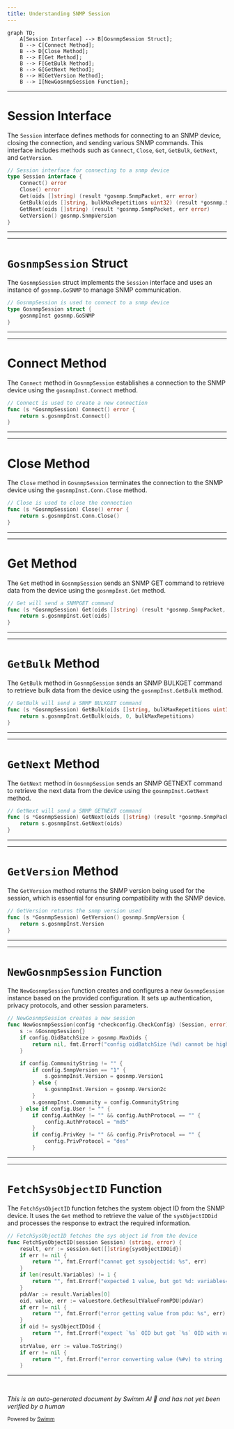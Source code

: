```yaml
---
title: Understanding SNMP Session
---
```

```mermaid
graph TD;
    A[Session Interface] --> B[GosnmpSession Struct];
    B --> C[Connect Method];
    B --> D[Close Method];
    B --> E[Get Method];
    B --> F[GetBulk Method];
    B --> G[GetNext Method];
    B --> H[GetVersion Method];
    B --> I[NewGosnmpSession Function];
```

<SwmSnippet path="/pkg/collector/corechecks/snmp/internal/session/session.go" line="29">

---

# Session Interface

The <SwmToken path="pkg/collector/corechecks/snmp/internal/session/session.go" pos="29:2:2" line-data="// Session interface for connecting to a snmp device">`Session`</SwmToken> interface defines methods for connecting to an SNMP device, closing the connection, and sending various SNMP commands. This interface includes methods such as <SwmToken path="pkg/collector/corechecks/snmp/internal/session/session.go" pos="31:1:1" line-data="	Connect() error">`Connect`</SwmToken>, <SwmToken path="pkg/collector/corechecks/snmp/internal/session/session.go" pos="32:1:1" line-data="	Close() error">`Close`</SwmToken>, <SwmToken path="pkg/collector/corechecks/snmp/internal/session/session.go" pos="33:1:1" line-data="	Get(oids []string) (result *gosnmp.SnmpPacket, err error)">`Get`</SwmToken>, <SwmToken path="pkg/collector/corechecks/snmp/internal/session/session.go" pos="34:1:1" line-data="	GetBulk(oids []string, bulkMaxRepetitions uint32) (result *gosnmp.SnmpPacket, err error)">`GetBulk`</SwmToken>, <SwmToken path="pkg/collector/corechecks/snmp/internal/session/session.go" pos="35:1:1" line-data="	GetNext(oids []string) (result *gosnmp.SnmpPacket, err error)">`GetNext`</SwmToken>, and <SwmToken path="pkg/collector/corechecks/snmp/internal/session/session.go" pos="36:1:1" line-data="	GetVersion() gosnmp.SnmpVersion">`GetVersion`</SwmToken>.

```go
// Session interface for connecting to a snmp device
type Session interface {
	Connect() error
	Close() error
	Get(oids []string) (result *gosnmp.SnmpPacket, err error)
	GetBulk(oids []string, bulkMaxRepetitions uint32) (result *gosnmp.SnmpPacket, err error)
	GetNext(oids []string) (result *gosnmp.SnmpPacket, err error)
	GetVersion() gosnmp.SnmpVersion
}
```

---

</SwmSnippet>

<SwmSnippet path="/pkg/collector/corechecks/snmp/internal/session/session.go" line="39">

---

# <SwmToken path="pkg/collector/corechecks/snmp/internal/session/session.go" pos="39:2:2" line-data="// GosnmpSession is used to connect to a snmp device">`GosnmpSession`</SwmToken> Struct

The <SwmToken path="pkg/collector/corechecks/snmp/internal/session/session.go" pos="39:2:2" line-data="// GosnmpSession is used to connect to a snmp device">`GosnmpSession`</SwmToken> struct implements the <SwmToken path="pkg/collector/corechecks/snmp/internal/session/session.go" pos="29:2:2" line-data="// Session interface for connecting to a snmp device">`Session`</SwmToken> interface and uses an instance of <SwmToken path="pkg/collector/corechecks/snmp/internal/session/session.go" pos="41:3:5" line-data="	gosnmpInst gosnmp.GoSNMP">`gosnmp.GoSNMP`</SwmToken> to manage SNMP communication.

```go
// GosnmpSession is used to connect to a snmp device
type GosnmpSession struct {
	gosnmpInst gosnmp.GoSNMP
}
```

---

</SwmSnippet>

<SwmSnippet path="/pkg/collector/corechecks/snmp/internal/session/session.go" line="44">

---

# Connect Method

The <SwmToken path="pkg/collector/corechecks/snmp/internal/session/session.go" pos="44:2:2" line-data="// Connect is used to create a new connection">`Connect`</SwmToken> method in <SwmToken path="pkg/collector/corechecks/snmp/internal/session/session.go" pos="45:6:6" line-data="func (s *GosnmpSession) Connect() error {">`GosnmpSession`</SwmToken> establishes a connection to the SNMP device using the <SwmToken path="pkg/collector/corechecks/snmp/internal/session/session.go" pos="46:5:7" line-data="	return s.gosnmpInst.Connect()">`gosnmpInst.Connect`</SwmToken> method.

```go
// Connect is used to create a new connection
func (s *GosnmpSession) Connect() error {
	return s.gosnmpInst.Connect()
}
```

---

</SwmSnippet>

<SwmSnippet path="/pkg/collector/corechecks/snmp/internal/session/session.go" line="49">

---

# Close Method

The <SwmToken path="pkg/collector/corechecks/snmp/internal/session/session.go" pos="49:2:2" line-data="// Close is used to close the connection">`Close`</SwmToken> method in <SwmToken path="pkg/collector/corechecks/snmp/internal/session/session.go" pos="50:6:6" line-data="func (s *GosnmpSession) Close() error {">`GosnmpSession`</SwmToken> terminates the connection to the SNMP device using the <SwmToken path="pkg/collector/corechecks/snmp/internal/session/session.go" pos="51:5:9" line-data="	return s.gosnmpInst.Conn.Close()">`gosnmpInst.Conn.Close`</SwmToken> method.

```go
// Close is used to close the connection
func (s *GosnmpSession) Close() error {
	return s.gosnmpInst.Conn.Close()
}
```

---

</SwmSnippet>

<SwmSnippet path="/pkg/collector/corechecks/snmp/internal/session/session.go" line="54">

---

# Get Method

The <SwmToken path="pkg/collector/corechecks/snmp/internal/session/session.go" pos="54:2:2" line-data="// Get will send a SNMPGET command">`Get`</SwmToken> method in <SwmToken path="pkg/collector/corechecks/snmp/internal/session/session.go" pos="55:6:6" line-data="func (s *GosnmpSession) Get(oids []string) (result *gosnmp.SnmpPacket, err error) {">`GosnmpSession`</SwmToken> sends an SNMP GET command to retrieve data from the device using the <SwmToken path="pkg/collector/corechecks/snmp/internal/session/session.go" pos="56:5:7" line-data="	return s.gosnmpInst.Get(oids)">`gosnmpInst.Get`</SwmToken> method.

```go
// Get will send a SNMPGET command
func (s *GosnmpSession) Get(oids []string) (result *gosnmp.SnmpPacket, err error) {
	return s.gosnmpInst.Get(oids)
}
```

---

</SwmSnippet>

<SwmSnippet path="/pkg/collector/corechecks/snmp/internal/session/session.go" line="59">

---

# <SwmToken path="pkg/collector/corechecks/snmp/internal/session/session.go" pos="59:2:2" line-data="// GetBulk will send a SNMP BULKGET command">`GetBulk`</SwmToken> Method

The <SwmToken path="pkg/collector/corechecks/snmp/internal/session/session.go" pos="59:2:2" line-data="// GetBulk will send a SNMP BULKGET command">`GetBulk`</SwmToken> method in <SwmToken path="pkg/collector/corechecks/snmp/internal/session/session.go" pos="60:6:6" line-data="func (s *GosnmpSession) GetBulk(oids []string, bulkMaxRepetitions uint32) (result *gosnmp.SnmpPacket, err error) {">`GosnmpSession`</SwmToken> sends an SNMP BULKGET command to retrieve bulk data from the device using the <SwmToken path="pkg/collector/corechecks/snmp/internal/session/session.go" pos="61:5:7" line-data="	return s.gosnmpInst.GetBulk(oids, 0, bulkMaxRepetitions)">`gosnmpInst.GetBulk`</SwmToken> method.

```go
// GetBulk will send a SNMP BULKGET command
func (s *GosnmpSession) GetBulk(oids []string, bulkMaxRepetitions uint32) (result *gosnmp.SnmpPacket, err error) {
	return s.gosnmpInst.GetBulk(oids, 0, bulkMaxRepetitions)
}
```

---

</SwmSnippet>

<SwmSnippet path="/pkg/collector/corechecks/snmp/internal/session/session.go" line="64">

---

# <SwmToken path="pkg/collector/corechecks/snmp/internal/session/session.go" pos="64:2:2" line-data="// GetNext will send a SNMP GETNEXT command">`GetNext`</SwmToken> Method

The <SwmToken path="pkg/collector/corechecks/snmp/internal/session/session.go" pos="64:2:2" line-data="// GetNext will send a SNMP GETNEXT command">`GetNext`</SwmToken> method in <SwmToken path="pkg/collector/corechecks/snmp/internal/session/session.go" pos="65:6:6" line-data="func (s *GosnmpSession) GetNext(oids []string) (result *gosnmp.SnmpPacket, err error) {">`GosnmpSession`</SwmToken> sends an SNMP GETNEXT command to retrieve the next data from the device using the <SwmToken path="pkg/collector/corechecks/snmp/internal/session/session.go" pos="66:5:7" line-data="	return s.gosnmpInst.GetNext(oids)">`gosnmpInst.GetNext`</SwmToken> method.

```go
// GetNext will send a SNMP GETNEXT command
func (s *GosnmpSession) GetNext(oids []string) (result *gosnmp.SnmpPacket, err error) {
	return s.gosnmpInst.GetNext(oids)
}
```

---

</SwmSnippet>

<SwmSnippet path="/pkg/collector/corechecks/snmp/internal/session/session.go" line="69">

---

# <SwmToken path="pkg/collector/corechecks/snmp/internal/session/session.go" pos="69:2:2" line-data="// GetVersion returns the snmp version used">`GetVersion`</SwmToken> Method

The <SwmToken path="pkg/collector/corechecks/snmp/internal/session/session.go" pos="69:2:2" line-data="// GetVersion returns the snmp version used">`GetVersion`</SwmToken> method returns the SNMP version being used for the session, which is essential for ensuring compatibility with the SNMP device.

```go
// GetVersion returns the snmp version used
func (s *GosnmpSession) GetVersion() gosnmp.SnmpVersion {
	return s.gosnmpInst.Version
}
```

---

</SwmSnippet>

<SwmSnippet path="/pkg/collector/corechecks/snmp/internal/session/session.go" line="74">

---

# <SwmToken path="pkg/collector/corechecks/snmp/internal/session/session.go" pos="74:2:2" line-data="// NewGosnmpSession creates a new session">`NewGosnmpSession`</SwmToken> Function

The <SwmToken path="pkg/collector/corechecks/snmp/internal/session/session.go" pos="74:2:2" line-data="// NewGosnmpSession creates a new session">`NewGosnmpSession`</SwmToken> function creates and configures a new <SwmToken path="pkg/collector/corechecks/snmp/internal/session/session.go" pos="76:6:6" line-data="	s := &amp;GosnmpSession{}">`GosnmpSession`</SwmToken> instance based on the provided configuration. It sets up authentication, privacy protocols, and other session parameters.

```go
// NewGosnmpSession creates a new session
func NewGosnmpSession(config *checkconfig.CheckConfig) (Session, error) {
	s := &GosnmpSession{}
	if config.OidBatchSize > gosnmp.MaxOids {
		return nil, fmt.Errorf("config oidBatchSize (%d) cannot be higher than gosnmp.MaxOids: %d", config.OidBatchSize, gosnmp.MaxOids)
	}

	if config.CommunityString != "" {
		if config.SnmpVersion == "1" {
			s.gosnmpInst.Version = gosnmp.Version1
		} else {
			s.gosnmpInst.Version = gosnmp.Version2c
		}
		s.gosnmpInst.Community = config.CommunityString
	} else if config.User != "" {
		if config.AuthKey != "" && config.AuthProtocol == "" {
			config.AuthProtocol = "md5"
		}
		if config.PrivKey != "" && config.PrivProtocol == "" {
			config.PrivProtocol = "des"
		}
```

---

</SwmSnippet>

<SwmSnippet path="/pkg/collector/corechecks/snmp/internal/session/session.go" line="148">

---

# <SwmToken path="pkg/collector/corechecks/snmp/internal/session/session.go" pos="148:2:2" line-data="// FetchSysObjectID fetches the sys object id from the device">`FetchSysObjectID`</SwmToken> Function

The <SwmToken path="pkg/collector/corechecks/snmp/internal/session/session.go" pos="148:2:2" line-data="// FetchSysObjectID fetches the sys object id from the device">`FetchSysObjectID`</SwmToken> function fetches the system object ID from the SNMP device. It uses the <SwmToken path="pkg/collector/corechecks/snmp/internal/session/session.go" pos="150:10:10" line-data="	result, err := session.Get([]string{sysObjectIDOid})">`Get`</SwmToken> method to retrieve the value of the <SwmToken path="pkg/collector/corechecks/snmp/internal/session/session.go" pos="150:16:16" line-data="	result, err := session.Get([]string{sysObjectIDOid})">`sysObjectIDOid`</SwmToken> and processes the response to extract the required information.

```go
// FetchSysObjectID fetches the sys object id from the device
func FetchSysObjectID(session Session) (string, error) {
	result, err := session.Get([]string{sysObjectIDOid})
	if err != nil {
		return "", fmt.Errorf("cannot get sysobjectid: %s", err)
	}
	if len(result.Variables) != 1 {
		return "", fmt.Errorf("expected 1 value, but got %d: variables=%v", len(result.Variables), result.Variables)
	}
	pduVar := result.Variables[0]
	oid, value, err := valuestore.GetResultValueFromPDU(pduVar)
	if err != nil {
		return "", fmt.Errorf("error getting value from pdu: %s", err)
	}
	if oid != sysObjectIDOid {
		return "", fmt.Errorf("expect `%s` OID but got `%s` OID with value `%v`", sysObjectIDOid, oid, value)
	}
	strValue, err := value.ToString()
	if err != nil {
		return "", fmt.Errorf("error converting value (%#v) to string : %v", value, err)
	}
```

---

</SwmSnippet>

&nbsp;

*This is an auto-generated document by Swimm AI 🌊 and has not yet been verified by a human*

<SwmMeta version="3.0.0" repo-id="Z2l0aHViJTNBJTNBZGF0YWRvZy1hZ2VudCUzQSUzQVN3aW1tLURlbW8=" repo-name="datadog-agent"><sup>Powered by [Swimm](/)</sup></SwmMeta>
